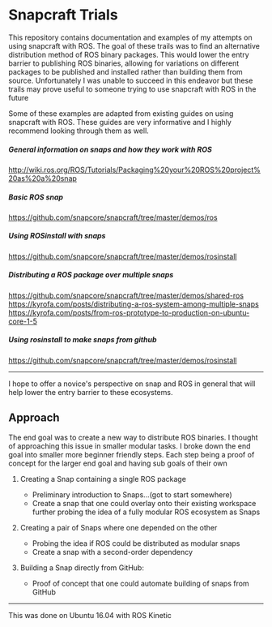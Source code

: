 # Snapcraft Trials
This repository contains documentation and examples of my attempts on using
snapcraft with ROS. The goal of these trails was to find an alternative
distribution method of ROS binary packages. This would lower the entry
barrier to publishing ROS binaries, allowing for variations on different
packages to be published and installed rather than building them from source.
Unfortunately I was unable to succeed in this endeavor but these trails may
prove useful to someone trying to use snapcraft with ROS in the future

Some of these examples are adapted from existing guides on using snapcraft with
ROS. These guides are very informative and I highly recommend looking through
them as well.

##### General information on snaps and how they work with ROS
http://wiki.ros.org/ROS/Tutorials/Packaging%20your%20ROS%20project%20as%20a%20snap

##### Basic ROS snap
https://github.com/snapcore/snapcraft/tree/master/demos/ros

##### Using ROSinstall with snaps
https://github.com/snapcore/snapcraft/tree/master/demos/rosinstall

##### Distributing a ROS package over multiple snaps
https://github.com/snapcore/snapcraft/tree/master/demos/shared-ros
https://kyrofa.com/posts/distributing-a-ros-system-among-multiple-snaps
https://kyrofa.com/posts/from-ros-prototype-to-production-on-ubuntu-core-1-5

##### Using rosinstall to make snaps from github
https://github.com/snapcore/snapcraft/tree/master/demos/rosinstall

---


I hope to offer a novice's perspective on snap and ROS in general that will
help lower the entry barrier to these ecosystems.

## Approach

The end goal was to create a new way to distribute ROS binaries. I thought of
approaching this issue in smaller modular tasks. I broke down the end goal into
smaller more beginner friendly steps. Each step being a proof of concept for
the larger end goal and having sub goals of their own

1. Creating a Snap containing a single ROS package
    * Preliminary introduction to Snaps...(got to start somewhere)
    * Create a snap that one could overlay onto their existing workspace further probing the idea of a fully modular ROS ecosystem as Snaps

2. Creating a pair of Snaps where one depended on the other
    * Probing the idea if ROS could be distributed as modular snaps
    * Create a snap with a second-order dependency

3. Building a Snap directly from GitHub:
    * Proof of concept that one could automate building of snaps from GitHub
    
 
 ---
 
 This was done on Ubuntu 16.04 with ROS Kinetic
